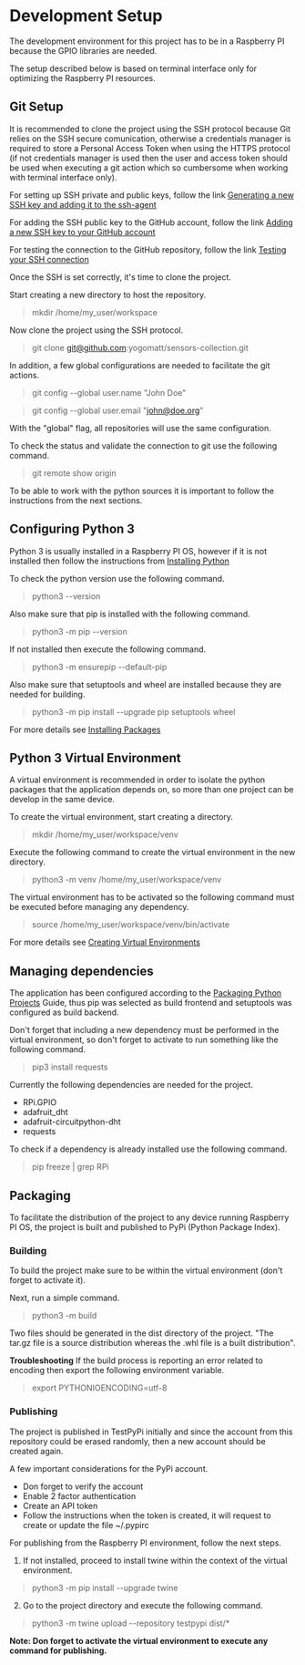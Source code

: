 # Development Setup

The development environment for this project has to be in a Raspberry PI because the GPIO libraries are needed.

The setup described below is based on terminal interface only for optimizing the Raspberry PI resources.

## Git Setup

It is recommended to clone the project using the SSH protocol because Git relies on the SSH secure comunication, otherwise a credentials manager is required to store a Personal Access Token when using the HTTPS protocol (if not credentials manager is used then the user and access token should be used when executing a git action which so cumbersome when working with terminal interface only).

For setting up SSH private and public keys, follow the link [Generating a new SSH key and adding it to the ssh-agent](https://docs.github.com/en/authentication/connecting-to-github-with-ssh/generating-a-new-ssh-key-and-adding-it-to-the-ssh-agent)

For adding the SSH public key to the GitHub account, follow the link [Adding a new SSH key to your GitHub account](https://docs.github.com/en/authentication/connecting-to-github-with-ssh/adding-a-new-ssh-key-to-your-github-account?tool=webui)

For testing the connection to the GitHub repository, follow the link [Testing your SSH connection](https://docs.github.com/en/authentication/connecting-to-github-with-ssh/testing-your-ssh-connection)

Once the SSH is set correctly, it's time to clone the project.

Start creating a new directory to host the repository.

> mkdir /home/my_user/workspace

Now clone the project using the SSH protocol.

> git clone git@github.com:yogomatt/sensors-collection.git

In addition, a few global configurations are needed to facilitate the git actions.

> git config --global user.name "John Doe"

> git config --global user.email "john@doe.org"

With the "global" flag, all repositories will use the same configuration.

To check the status and validate the connection to git use the following command.

> git remote show origin

To be able to work with the python sources it is important to follow the instructions from the next sections.


## Configuring Python 3

Python 3 is usually installed in a Raspberry PI OS, however if it is not installed then follow the instructions from [Installing Python](https://docs.python-guide.org/starting/installation/#installation)

To check the python version use the following command.

> python3 --version

Also make sure that pip is installed with the following command.

> python3 -m pip --version

If not installed then execute the following command.

> python3 -m ensurepip --default-pip

Also make sure that setuptools and wheel are installed because they are needed for building.

> python3 -m pip install --upgrade pip setuptools wheel

For more details see [Installing Packages](https://packaging.python.org/en/latest/tutorials/installing-packages)

## Python 3 Virtual Environment

A virtual environment is recommended in order to isolate the python packages that the application depends on, so more than one project can be develop in the same device.

To create the virtual environment, start creating a directory.

> mkdir /home/my_user/workspace/venv

Execute the following command to create the virtual environment in the new directory.

> python3 -m venv /home/my_user/workspace/venv

The virtual environment has to be activated so the following command must be executed before managing any dependency.

> source /home/my_user/workspace/venv/bin/activate

For more details see [Creating Virtual Environments](https://packaging.python.org/en/latest/tutorials/installing-packages/#creating-virtual-environments)

## Managing dependencies

The application has been configured according to the [Packaging Python Projects](https://packaging.python.org/en/latest/tutorials/packaging-projects) Guide, thus pip was selected as build frontend and setuptools was configured as build backend.

Don't forget that including a new dependency must be performed in the virtual environment, so don't forget to activate to run something like the following command.

> pip3 install requests

Currently the following dependencies are needed for the project.

- RPi.GPIO
- adafruit_dht
- adafruit-circuitpython-dht
- requests

To check if a dependency is already installed use the following command.

> pip freeze | grep RPi

## Packaging

To facilitate the distribution of the project to any device running Raspberry PI OS, the project is built and published to PyPi (Python Package Index).

### Building

To build the project make sure to be within the virtual environment (don't forget to activate it).

Next, run a simple command.

> python3 -m build

Two files should be generated in the dist directory of the project. "The tar.gz file is a source distribution whereas the .whl file is a built distribution".

**Troubleshooting**
If the build process is reporting an error related to encoding then export the following environment variable.

> export PYTHONIOENCODING=utf-8

### Publishing

The project is published in TestPyPi initially and since the account from this repository could be erased randomly, then a new account should be created again.

A few important considerations for the PyPi account.

- Don forget to verify the account
- Enable 2 factor authentication
- Create an API token
- Follow the instructions when the token is created, it will request to create or update the file ~/.pypirc

For publishing from the Raspberry PI environment, follow the next steps.

1. If not installed, proceed to install twine within the context of the virtual environment.

> python3 -m pip install --upgrade twine

2. Go to the project directory and execute the following command.

> python3 -m twine upload --repository testpypi dist/*

**Note: Don forget to activate the virtual environment to execute any command for publishing.**